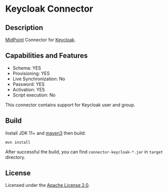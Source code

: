 # Keycloak Connector

## Description

[MidPoint](https://github.com/Evolveum/midpoint) Connector for [Keycloak](https://keycloak.org).

## Capabilities and Features

* Schema: YES
* Provisioning: YES
* Live Synchronization: No
* Password: YES
* Activation: YES
* Script execution: No 

This connector contains support for Keycloak user and group.

## Build

Install JDK 11+ and [maven3](https://maven.apache.org/download.cgi) then build:

```
mvn install
```

After successful the build, you can find `connector-keycloak-*.jar` in `target` directory.

## License

Licensed under the [Apache License 2.0](/LICENSE).
